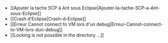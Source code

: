* [[Ajouter la tache SCP à Ant sous Eclipse|Ajouter-la-tache-SCP-a-Ant-sous-Eclipse]]
* [[Crash d'Eclipse|Crash-d-Eclipse]]
* [[Erreur Cannot connect to VM lors d'un debug|Erreur-Cannot-connect-to-VM-lors-dun-debug]]
* [[Locking is not possible in the directory ...]]